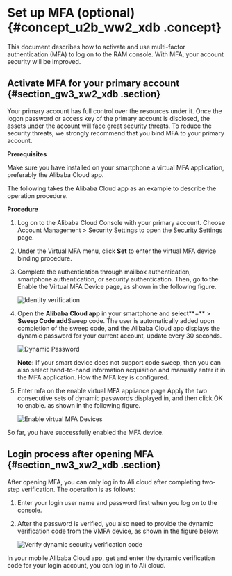 # Set up MFA \(optional\) {#concept_u2b_ww2_xdb .concept}

This document describes how to activate and use multi-factor authentication \(MFA\) to log on to the RAM console. With MFA, your account security will be improved.

## Activate MFA for your primary account {#section_gw3_xw2_xdb .section}

Your primary account has full control over the resources under it. Once the logon password or access key of the primary account is disclosed, the assets under the account will face great security threats. To reduce the security threats, we strongly recommend that you bind MFA to your primary account.

**Prerequisites**

Make sure you have installed on your smartphone a virtual MFA application, preferably the Alibaba Cloud app.

The following takes the Alibaba Cloud app as an example to describe the operation procedure.

**Procedure**

1.  Log on to the Alibaba Cloud Console with your primary account. Choose Account Management \> Security Settings to open the [Security Settings](https://partners-ram.console.aliyun.com/) page.
2.  Under the Virtual MFA menu, click **Set** to enter the virtual MFA device binding procedure.
3.  Complete the authentication through mailbox authentication, smartphone authentication, or security authentication. Then, go to the Enable the Virtual MFA Device page, as shown in the following figure.

     ![](images/3500_en-US.png "Identity verification") 

4.  Open the **Alibaba Cloud app** in your smartphone and select**+** \> **Sweep Code add**Sweep code. The user is automatically added upon completion of the sweep code, and the Alibaba Cloud app displays the dynamic password for your current account, update every 30 seconds.

     ![](images/3501_en-US.png "Dynamic Password") 

    **Note:** If your smart device does not support code sweep, then you can also select hand-to-hand information acquisition and manually enter it in the MFA application. How the MFA key is configured.

5.  Enter mfa on the enable virtual MFA appliance page Apply the two consecutive sets of dynamic passwords displayed in, and then click OK to enable. as shown in the following figure.

     ![](images/3503_en-US.png "Enable virtual MFA Devices") 


So far, you have successfully enabled the MFA device.

## Login process after opening MFA {#section_nw3_xw2_xdb .section}

After opening MFA, you can only log in to Ali cloud after completing two-step verification. The operation is as follows:

1.  Enter your login user name and password first when you log on to the console.
2.  After the password is verified, you also need to provide the dynamic verification code from the VMFA device, as shown in the figure below:

    ![](images/3503_en-US.png "Verify dynamic security verification code")


In your mobile Alibaba Cloud app, get and enter the dynamic verification code for your login account, you can log in to Ali cloud.

